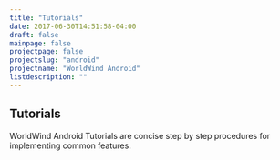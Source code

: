 ```yaml
---
title: "Tutorials"
date: 2017-06-30T14:51:58-04:00
draft: false
mainpage: false
projectpage: false
projectslug: "android"
projectname: "WorldWind Android"
listdescription: ""
---
```


## Tutorials

WorldWind Android Tutorials are concise step by step procedures for implementing common features.